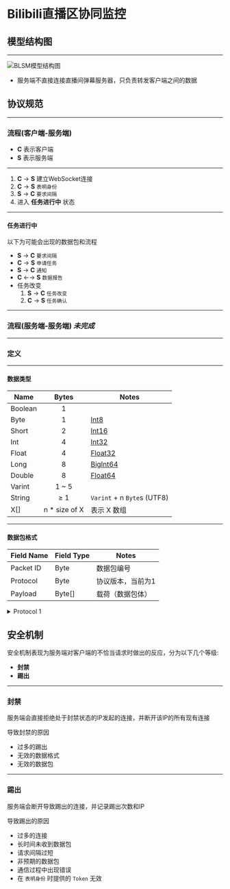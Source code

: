 # Bilibili直播区协同监控

## 模型结构图

-----------------------------------

![BLSM模型结构图](https://cdn.jsdelivr.net/gh/SeaLoong/BLSM@master/blsm.png)

+ 服务端不直接连接直播间弹幕服务器，只负责转发客户端之间的数据

## 协议规范

-----------------------------------

### 流程(客户端-服务端)

+ **C** 表示客户端
+ **S** 表示服务端

-----------------------------------

1. **C** → **S** 建立WebSocket连接
2. **C** → **S** `表明身份`
3. **S** → **C** `要求间隔`
4. 进入 **任务进行中** 状态

-----------------------------------

#### 任务进行中

以下为可能会出现的数据包和流程

+ **S** → **C** `要求间隔`
+ **C** → **S** `申请任务`
+ **S** → **C** `通知`
+ **C** ←→ **S** `数据报告`
+ 任务改变
    1. **S** → **C** `任务改变`
    2. **C** → **S** `任务确认`

-----------------------------------

### 流程(服务端-服务端) ***未完成***

-----------------------------------

### 定义

-----------------------------------

#### 数据类型

| Name         | Bytes | Notes |
|--------------|:-----:|-------|
| Boolean      | 1     |       |
| Byte         | 1     | [Int8](https://developer.mozilla.org/zh-CN/docs/Web/JavaScript/Reference/Global_Objects/DataView/getInt8)  |
| Short        | 2     | [Int16](https://developer.mozilla.org/zh-CN/docs/Web/JavaScript/Reference/Global_Objects/DataView/getInt16) |
| Int          | 4     | [Int32](https://developer.mozilla.org/zh-CN/docs/Web/JavaScript/Reference/Global_Objects/DataView/getInt32) |
| Float        | 4     | [Float32](https://developer.mozilla.org/zh-CN/docs/Web/JavaScript/Reference/Global_Objects/DataView/getFloat32) |
| Long         | 8     | [BigInt64](https://developer.mozilla.org/zh-CN/docs/Web/JavaScript/Reference/Global_Objects/DataView/getBigInt64) |
| Double       | 8     | [Float64](https://developer.mozilla.org/zh-CN/docs/Web/JavaScript/Reference/Global_Objects/DataView/getFloat64) |
| Varint       | 1 ~ 5 | |
| String       | ≥ 1   | `Varint` + n `Byte`s (UTF8) |
| X[]          | n * size of X | 表示 X 数组 |

-----------------------------------

#### 数据包格式

| Field Name | Field Type | Notes |
|------------|------------|-------|
| Packet ID  | Byte       | 数据包编号 |
| Protocol   | Byte       | 协议版本，当前为1 |
| Payload    | Byte[]     | 载荷（数据包体） |

<details>
<summary>Protocol 1</summary>

#### 表明身份

| From | To | Packet ID |
|:----:|:--:|:---------:|
| Client | Server | 0x01 |
| Admin  | Server | 0x01 |

| Field Name | Field Type | Notes |
| ---------- | ---------- | ----- |
| Identity   | Byte       | 0: 客户端; 1:服务端 2:管理员 |
| Token      | String     | 特定的令牌 |

-----------------------------------

#### 要求间隔

| From | To | Packet ID |
|:----:|:--:|:---------:|
| Server | Client | 0x02 |

| Field Name | Field Type | Notes |
| ---------- | ---------- | ----- |
| Min Interval | Varint   | 最小数据包发送间隔，单位为毫秒 |
| Max Interval | Varint   | 最大数据包发送间隔，单位为毫秒 |

-----------------------------------

#### 申请任务

| From | To | Packet ID |
|:----:|:--:|:---------:|
| Client | Server | 0x03 |

| Field Name | Field Type | Notes |
| ---------- | ---------- | ----- |
| Room Count | Varint      | 可监听的房间数量 |

-----------------------------------

#### 改变任务

| From | To | Packet ID |
|:----:|:--:|:---------:|
| Server | Client | 0x04 |

| Field Name | Field Type | Notes |
| ---------- | ---------- | ----- |
| Room Count | Varint      | 需要增加/变更的房间数量 |
| Room ID    | String[]      | 需要增加/变更的房间ID |

-----------------------------------

#### 确认任务

| From | To | Packet ID |
|:----:|:--:|:---------:|
| Client | Server | 0x05 |

| Field Name | Field Type | Notes |
| ---------- | ---------- | ----- |
| Room Count | Varint      | 确认监听的房间数量 |
| Room ID    | String[]      | 确认监听的房间ID |

-----------------------------------

#### 报告数据

| From | To | Packet ID |
|:----:|:--:|:---------:|
| Server | Client | 0x06 |
| Client | Server | 0x07 |

| Field Name | Field Type | Notes |
| ---------- | ---------- | ----- |
| Type       | Byte       | 0:节奏风暴; 1:特殊礼物; 2:天选时刻 |
| Room ID    | String     | 房间ID |
| ID         | String     | 抽奖ID |
| Time       | Int        | 持续时间 |
| Detail     | String     | 详细信息，JSON |

-----------------------------------

#### 通知

| From | To | Packet ID |
|:----:|:--:|:---------:|
| Client | Server | 0xFF |
| Server | Client | 0xFF |
| Admin  | Server | 0xFF |

| Field Name | Field Type | Notes |
| ---------- | ---------- | ----- |
| Type       | Byte       | 通知类型 |
| Message    | String     | 消息内容 |
| Token      | String     | 发送通知所需的令牌 |

-----------------------------------

</details>

## 安全机制

安全机制表现为服务端对客户端的不恰当请求时做出的反应，分为以下几个等级:

+ **封禁**
+ **踢出**

-----------------------------------

### 封禁

服务端会直接拒绝处于封禁状态的IP发起的连接，并断开该IP的所有现有连接

导致封禁的原因

+ 过多的踢出
+ 无效的数据格式
+ 无效的数据包

-----------------------------------

### 踢出

服务端会断开导致踢出的连接，并记录踢出次数和IP

导致踢出的原因

+ 过多的连接
+ 长时间未收到数据包
+ 请求间隔过短
+ 非预期的数据包
+ 通信过程中出现错误
+ 在 `表明身份` 时提供的 `Token` 无效
